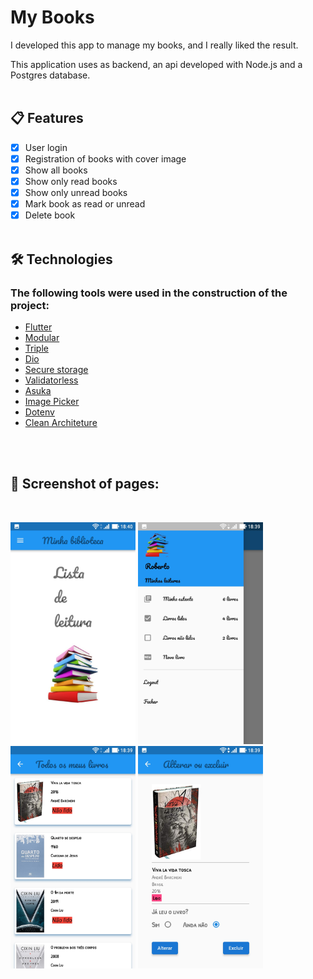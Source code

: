# My Books

I developed this app to manage my books, and I really liked the result.<p>
This application uses as backend, an api developed with Node.js and a Postgres database.
<br/>
<br/>

## 📋 Features

- [x] User login
- [x] Registration of books with cover image
- [x] Show all books
- [x] Show only read books
- [x] Show only unread books
- [x] Mark book as read or unread
- [x] Delete book
      <br/>
      <br/>

## 🛠 Technologies

### The following tools were used in the construction of the project:

- [Flutter](https://flutter.dev/)
- [Modular](https://modular.flutterando.com.br/)
- [Triple](https://pub.dev/packages/flutter_triple)
- [Dio](https://pub.dev/packages/dio)
- [Secure storage](https://pub.dev/packages/flutter_secure_storage)
- [Validatorless](https://pub.dev/packages/validatorless)
- [Asuka](https://pub.dev/packages/asuka)
- [Image Picker](https://pub.dev/packages/image_picker)
- [Dotenv](https://pub.dev/packages/flutter_dotenv)
- [Clean Architeture](https://github.com/Flutterando/Clean-Dart)

<br/>
<br/>

## 📸 Screenshot of pages:

<br/>

<p>
<img src="./lib/assets/images/home.jpg" alt="main page" width="200">
<img src="./lib/assets/images/drawer.jpg" alt="drawer" width="200">
<img src="./lib/assets/images/list.jpg" alt="list" width="200">
<img src="./lib/assets/images/detail.jpg" alt="detail" width="200">
</p>
